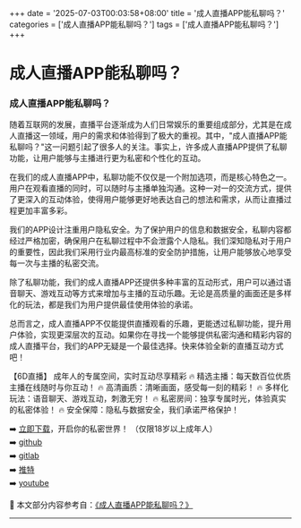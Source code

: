 +++
date = '2025-07-03T00:03:58+08:00'
title = '成人直播APP能私聊吗？'
categories = ['成人直播APP能私聊吗？']
tags = ['成人直播APP能私聊吗？']
+++

# 成人直播APP能私聊吗？

### 成人直播APP能私聊吗？

随着互联网的发展，直播平台逐渐成为人们日常娱乐的重要组成部分，尤其是在成人直播这一领域，用户的需求和体验得到了极大的重视。其中，"成人直播APP能私聊吗？"这一问题引起了很多人的关注。事实上，许多成人直播APP提供了私聊功能，让用户能够与主播进行更为私密和个性化的互动。

在我们的成人直播APP中，私聊功能不仅仅是一个附加选项，而是核心特色之一。用户在观看直播的同时，可以随时与主播单独沟通。这种一对一的交流方式，提供了更深入的互动体验，使得用户能够更好地表达自己的想法和需求，从而让直播过程更加丰富多彩。

我们的APP设计注重用户隐私安全。为了保护用户的信息和数据安全，私聊内容都经过严格加密，确保用户在私聊过程中不会泄露个人隐私。我们深知隐私对于用户的重要性，因此我们采用行业内最高标准的安全防护措施，让用户能够放心地享受每一次与主播的私密交流。

除了私聊功能，我们的成人直播APP还提供多种丰富的互动形式，用户可以通过语音聊天、游戏互动等方式来增加与主播的互动乐趣。无论是高质量的画面还是多样化的玩法，都是我们为用户提供最佳使用体验的承诺。

总而言之，成人直播APP不仅能提供直播观看的乐趣，更能透过私聊功能，提升用户体验，实现更深层次的互动。如果你在寻找一个能够提供私密沟通和精彩内容的成人直播平台，我们的APP无疑是一个最佳选择。快来体验全新的直播互动方式吧！

【6D直播】
成年人的专属空间，实时互动尽享精彩
🔥 精选主播：每天数百位优质主播在线随时与你互动！
🔥 高清画质：清晰画面，感受每一刻的精彩！
🔥 多样化玩法：语音聊天、游戏互动，刺激无穷！
🔥 私密房间：独享专属时光，体验真实的私密体验！
🔥 安全保障：隐私与数据安全，我们承诺严格保护！

➡️ [立即下载](https://down123.s3.ap-east-1.amazonaws.com/down/down.html?channelCode=blog)，开启你的私密世界！ （仅限18岁以上成年人）  
➡️ [github](https://aldult-live.github.io/)  
➡️ [gitlab](https://seo-09598d.gitlab.io/)  
➡️ [推特](https://x.com/wegame33)  
➡️ [youtube](https://www.youtube.com/@6Dlive)


📘 本文部分内容参考自：[《成人直播APP能私聊吗？》](https://github.com/madouvv/mandou)

---
